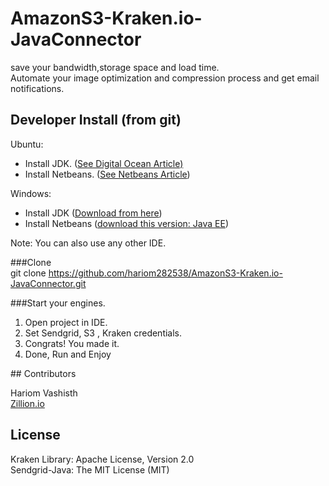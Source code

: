 # AmazonS3-Kraken.io-JavaConnector

save your bandwidth,storage space and load time.</br>
Automate your image optimization and compression process and get email notifications.

## Developer Install (from git)

Ubuntu: </br>
<ul>
<li>Install JDK. (<a href="https://www.digitalocean.com/community/tutorials/how-to-install-java-on-ubuntu-with-apt-get">See Digital Ocean Article)</a> </li>
<li>Install Netbeans. (<a href="https://netbeans.org/community/releases/81/install.html#install_windows">See Netbeans Article</a>) </li>
</ul>
Windows: </br>
<ul>
<li>Install JDK (<a href="http://www.oracle.com/technetwork/java/javase/downloads/index.html">Download from here</a>) </li>
<li>Install Netbeans (<a href="https://netbeans.org/downloads/">download this version: Java EE</a>) </li>
</ul>
Note: You can also use any other IDE.

###Clone  
git clone https://github.com/hariom282538/AmazonS3-Kraken.io-JavaConnector.git


###Start your engines.
<ol>
<li>Open project in IDE.</li> 
<li>Set Sendgrid, S3 , Kraken credentials.</li> 
<li>Congrats! You made it.</li>  
<li>Done, Run and Enjoy</li>
</ol>
## Contributors

Hariom Vashisth</br>
<a href="http://zillion.io">Zillion.io</a>

## License

Kraken Library: Apache License, Version 2.0 </br>
Sendgrid-Java: The MIT License (MIT)
